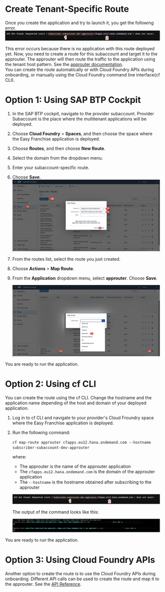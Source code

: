 # Create Tenant-Specific Route

Once you create the application and try to launch it, you get the following error.
![404 route](./route.png)

This error occurs because there is no application with this route deployed yet. Now, you need to create a route for this subaccount and target it to the approuter. The approuter will then route the traffic to the application using the tenant host pattern. See the [approuter documentation](../../../../tree/main/approuter/README.md).  
You can create the route automatically or with Cloud Foundry APIs during onboarding, or manually using the Cloud Foundry command line interface(cf CLI).

# Option 1: Using SAP BTP Cockpit

1. In the SAP BTP cockpit, navigate to the provider subaccount. Provider Subaccount is the place where the multitenant applications will be deployed. 
2. Choose **Cloud Foundry** > **Spaces**, and then choose the space where the Easy Franchise application is deployed.
4. Choose **Routes**, and then choose **New Route**.
5. Select the domain from the dropdown menu.
6. Enter your subaccount-specific route.
7. Choose **Save**.
   ![Create Route](./createRoute.png)

7. From the routes list, select the route you just created. 
8. Choose **Actions** > **Map Route**. 
9. From the **Application** dropdown menu, select **approuter**. Choose **Save**.
    
   ![Create route](./bind-route.png)

You are ready to run the application. 

# Option 2: Using cf CLI
You can create the route using the cf CLI. Change the hostname and the application name depending of the host and domain of your deployed application.

1. Log in to cf CLI and navigate to your provider's Cloud Froundry space where the Easy Franchise application is deployed.
2. Run the following command:
   
   `cf map-route approuter cfapps.eu12.hana.ondemand.com --hostname subscriber-subaccount-dev-approuter`

   where:
   * The approuter is the name of the approuter application
   * The `cfapps.eu12.hana.ondemand.com` is the domain of the approuter application
   * The `--hostname` is the hostname obtained after subscribing to the approuter
  
   ![Route](./route.png)

   The output of the command looks like this:

   ![cli route](./cliroute.png)

You are ready to run the application. 

# Option 3: Using Cloud Foundry APIs
Another option to create the route is to use the Cloud Foundry APIs during onboarding. Different API calls can be used to create the route and map it to the approuter. 
See the [API Reference](https://v3-apidocs.cloudfoundry.org/version/3.117.0/index.html#the-service-route-binding-object).
